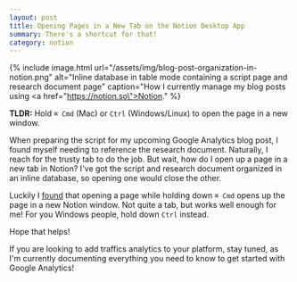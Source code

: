 ```yaml
---
layout: post
title: Opening Pages in a New Tab on the Notion Desktop App
summary: There's a shortcut for that!
category: notion
---
```


{%
  include image.html
  url="/assets/img/blog-post-organization-in-notion.png"
  alt="Inline database in table mode containing a script page and research document page"
  caption="How I currently manage my blog posts using <a href=\"https://notion.so\">Notion</a>."
%}

**TLDR:** Hold `⌘ Cmd` (Mac) or `Ctrl` (Windows/Linux) to open the page in a new window.

When preparing the script for my upcoming Google Analytics blog post, I found myself needing to reference the research document. Naturally, I reach for the trusty tab to do the job. But wait, how do I open up a page in a new tab in Notion? I've got the script and research document organized in an inline database, so opening one would close the other.

Luckily I [found](https://www.reddit.com/r/NotionSo/comments/a5ampu/multiple_notion_pages_open_at_once/) that opening a page while holding down `⌘ Cmd` opens up the page in a new Notion window. Not quite a tab, but works well enough for me! For you Windows people, hold down `Ctrl` instead.

Hope that helps!

If you are looking to add traffics analytics to your platform, stay tuned, as I'm currently documenting everything you need to know to get started with Google Analytics!

